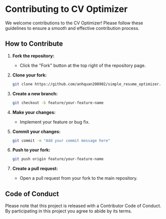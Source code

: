 # Contributing to CV Optimizer

We welcome contributions to the CV Optimizer! Please follow these guidelines to ensure a smooth and effective contribution process.

## How to Contribute

1. **Fork the repository:**
   - Click the "Fork" button at the top right of the repository page.

2. **Clone your fork:**
   ```bash
   git clone https://github.com/anhquan200902/simple_resume_optimizer.git
   ```

3. **Create a new branch:**
   ```bash
   git checkout -b feature/your-feature-name
   ```

4. **Make your changes:**
   - Implement your feature or bug fix.

5. **Commit your changes:**
   ```bash
   git commit -m "Add your commit message here"
   ```

6. **Push to your fork:**
   ```bash
   git push origin feature/your-feature-name
   ```

7. **Create a pull request:**
   - Open a pull request from your fork to the main repository.

## Code of Conduct

Please note that this project is released with a Contributor Code of Conduct. By participating in this project you agree to abide by its terms.
